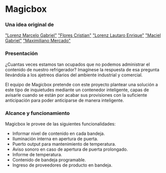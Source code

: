 # Magicbox

### Una idea original de
["Lorenz Marcelo Gabriel"]()
["Flores Cristian"](https://github.com/crisflores)
["Lorenz Lautaro Enrique"](https://github.com/LautaroLorenz)
["Maciel Gabriel"](https://github.com/maximilianonahuelmercado)
["Maximiliano Mercado"](https://github.com/maximilianonahuelmercado)

### Presentación
¿Cuantas veces estamos tan ocupados que no podemos
administrar el contenido de nuestro refrigerador?
Imagínese la respuesta de esa pregunta llevándola
a los ajetreos diarios del ambiente industrial y comercial.

El equipo de Magicbox pretende con este proyecto
plantear una solución a este tipo de inquietudes mediante
un contenedor inteligente, capas de avisarle cuando
se están por acabar sus provisiones con la suficiente
anticipación para poder anticiparse de manera inteligente.

### Alcance y funcionamiento
Magicbox le provee de las siguientes funcionalidades:
* Informar nivel de contenido en cada bandeja.
* Iluminación interna en apertura de puerta.
* Puerto output para mantenimiento de temperatura.
* Aviso sonoro en caso de apertura de puerta prolongado.
* Informe de temperatura.
* Contenido de bandeja programable.
* Ingreso de proveedores de producto en bandeja.